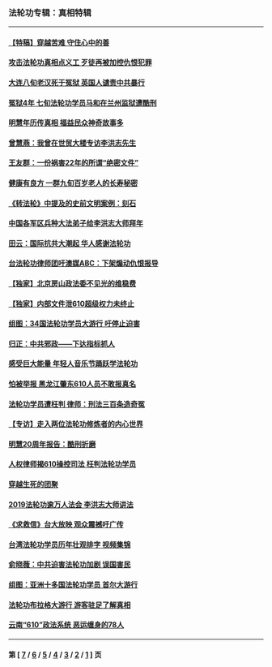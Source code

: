 ### 法轮功专辑：真相特辑
---
#### [【特稿】穿越苦难 守住心中的善](../../pages/nf4389/n13784979.md?08220430) 
#### [攻击法轮功真相点义工 歹徒再被加控仇恨犯罪](../../pages/nf4389/n13601019.md?08220430) 
#### [大连八旬老汉死于冤狱 英国人谴责中共暴行](../../pages/nf4389/n13480118.md?08220430) 
#### [冤狱4年 七旬法轮功学员马和在兰州监狱遭酷刑](../../pages/nf4389/n13304688.md?08220430) 
#### [明慧年历传真相 福益民众神奇故事多](../../pages/nf4389/n13294545.md?08220430) 
#### [曾慧燕：我曾在世贸大楼专访李洪志先生](../../pages/nf4389/n12898729.md?08220430) 
#### [王友群：一份祸害22年的所谓“绝密文件”](../../pages/nf4389/n12871750.md?08220430) 
#### [健康有良方 一群九旬百岁老人的长寿秘密](../../pages/nf4389/n12847475.md?08220430) 
#### [《转法轮》中提及的史前文明案例：刻石](../../pages/nf4389/n12758577.md?08220430) 
#### [中国各军区兵种大法弟子给李洪志大师拜年](../../pages/nf4389/n12750047.md?08220430) 
#### [田云：国际抗共大潮起 华人感谢法轮功](../../pages/nf4389/n12357708.md?08220430) 
#### [台法轮功律师团吁澳媒ABC：下架煽动仇恨报导](../../pages/nf4389/n12279917.md?08220430) 
#### [【独家】北京房山政法委不见光的维稳费](../../pages/nf4389/n12031979.md?08220430) 
#### [【独家】内部文件泄610超级权力未终止](../../pages/nf4389/n12023895.md?08220430) 
#### [组图：34国法轮功学员大游行 吁停止迫害](../../pages/nf4389/n11492658.md?08220430) 
#### [归正：中共邪政——下达指标抓人](../../pages/nf4389/n11474770.md?08220430) 
#### [感受巨大能量 年轻人音乐节踊跃学法轮功](../../pages/nf4389/n11441981.md?08220430) 
#### [怕被举报 黑龙江肇东610人员不敢报真名](../../pages/nf4389/n11436499.md?08220430) 
#### [法轮功学员遭枉判 律师：刑法三百条造奇冤](../../pages/nf4389/n11433943.md?08220430) 
#### [【专访】走入两位法轮功修炼者的内心世界](../../pages/nf4389/n11415623.md?08220430) 
#### [明慧20周年报告：酷刑折磨](../../pages/nf4389/n11387954.md?08220430) 
#### [人权律师揭610操控司法 枉判法轮功学员](../../pages/nf4389/n11313370.md?08220430) 
#### [穿越生死的团聚](../../pages/nf4389/n11258922.md?08220430) 
#### [2019法轮功逾万人法会 李洪志大师讲法](../../pages/nf4389/n11265303.md?08220430) 
#### [《求救信》台大放映 观众震撼吁广传](../../pages/nf4389/n10922251.md?08220430) 
#### [台湾法轮功学员历年壮观排字 视频集锦](../../pages/nf4389/n10878789.md?08220430) 
#### [俞晓薇：中共迫害法轮功加剧 误国害民](../../pages/nf4389/n10859260.md?08220430) 
#### [组图：亚洲十多国法轮功学员 首尔大游行](../../pages/nf4389/n10781149.md?08220430) 
#### [法轮功布拉格大游行 游客驻足了解真相](../../pages/nf4389/n10749360.md?08220430) 
#### [云南“610”政法系统 恶运缠身的78人](../../pages/nf4389/n10747534.md?08220430) 

---
#### 第 [ [7](./7.md?08220430) / [6](./6.md?08220430) / [5](./5.md?08220430) / [4](./4.md?08220430) / [3](./3.md?08220430) / [2](./2.md?08220430) / [1](./1.md?08220430) ] 页
